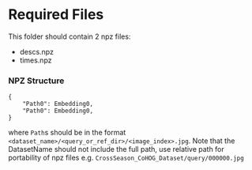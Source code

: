 # Required Files

This folder should contain 2 npz files:
- descs.npz
- times.npz

### NPZ Structure

```
{
    "Path0": Embedding0,
    "Path0": Embedding0,
}
```

where `Path`s should be in the format `<dataset_name>/<query_or_ref_dir>/<image_index>.jpg`. Note that the DatasetName should not include the full path, use relative path for portability of npz files e.g. `CrossSeason_CoHOG_Dataset/query/000000.jpg`

